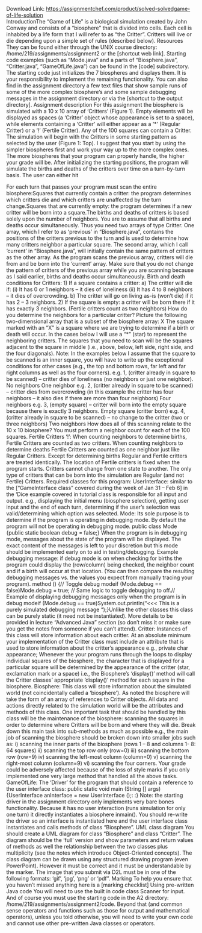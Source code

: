 Download Link: https://assignmentchef.com/product/solved-solvedgame-of-life-solution
<br>
IntroductionThe “Game of Life” is a biological simulation created by John Conway and consists of a “biosphere” that is divided into cells. Each cell is inhabited by a life form that I will refer to as “the Critter”. Critters will live or die depending upon a simple set of rules (described below). Resources They can be found either through the UNIX course directory: /home/219/assignments/assignment2 or the [shortcut web link]. Starting code examples (such as “Mode.java” and a parts of “Biosphere.java”, “Critter.java”, “GameOfLife.java”) can be found in the [code] subdirectory. The starting code just initializes the 7 biospheres and displays them. It is your responsibility to implement the remaining functionality. You can also find in the assignment directory a few text files that show sample runs of some of the more complex biosphere’s and some sample debugging messages in the assignment directory or via the [shortcut to the output directory]. Assignment description For this assignment the biosphere is simulated with a 10 x 10 array of ‘Critters’ (Figure 1). Empty elements will be displayed as spaces (a ‘Critter’ object whose appearance is set to a space), while elements containing a ‘Critter’ will either appear as a ‘*’ (Regular Critter) or a ‘!’ (Fertile Critter). Any of the 100 squares can contain a Critter. The simulation will begin with the Critters in some starting pattern as selected by the user (Figure 1: Top). I suggest that you start by using the simpler biospheres first and work your way up to the more complex ones. The more biospheres that your program can properly handle, the higher your grade will be. After initializing the starting positions, the program will simulate the births and deaths of the critters over time on a turn-by-turn basis. The user can either hit

For each turn that passes your program must scan the entire biosphere:Squares that currently contain a critter: the program determines which critters die and which critters are unaffected by the turn change.Squares that are currently empty: the program determines if a new critter will be born into a square.The births and deaths of critters is based solely upon the number of neighbors. You are to assume that all births and deaths occur simultaneously. Thus you need two arrays of type Critter. One array, which I refer to as ‘previous’ in “Biosphere.java”, contains the positions of the critters previous to the turn and is used to determine how many critters neighbor a particular square. The second array, which I call ‘current’ in “Biosphere.java”, will initially contain the same pattern of critters as the other array. As the program scans the previous array, critters will die from and be born into the ‘current’ array. Make sure that you do not change the pattern of critters of the previous array while you are scanning because as I said earlier, births and deaths occur simultaneously. Birth and death conditions for Critters: 1) If a square contains a critter: a) The critter will die if: (i) It has 0 or 1 neighbors – it dies of loneliness (ii) It has 4 to 8 neighbors – it dies of overcrowding. b) The critter will go on living as-is (won’t die) if it has 2 – 3 neighbors. 2) If the square is empty: a critter will be born there if it has exactly 3 neighbors. (Fertile critters count as two neighbors) How do you determine the neighbors for a particular critter? Picture the following two-dimensional array that is a subset of the biosphere array: X The square marked with an “X” is a square where we are trying to determine if a birth or death will occur. In the cases below I will use a “*” (star) to represent the neighboring critters. The squares that you need to scan will be the squares adjacent to the square in middle (i.e., above, below, left side, right side, and the four diagonals). Note: In the examples below I assume that the square to be scanned is an inner square, you will have to write up the exceptional conditions for other cases (e.g., the top and bottom rows, far left and far right columns as well as the four corners). e.g. 1, (critter already in square to be scanned) – critter dies of loneliness (no neighbors or just one neighbor). No neighbors One neighbor e.g. 2, (critter already in square to be scanned) – critter dies from overcrowding (in this example the critter has four neighbors – it also dies if there are more than four neighbors) Four neighbors e.g. 3, (empty square) – critter will born into the empty square because there is exactly 3 neighbors. Empty square (critter born) e.g. 4, (critter already in square to be scanned) – no change to the critter (two or three neighbors) Two neighbors How does all of this scanning relate to the 10 x 10 biosphere? You must perform a neighbor count for each of the 100 squares. Fertile Critters ‘!’: When counting neighbors to determine births, Fertile Critters are counted as two critters. When counting neighbors to determine deaths Fertile Critters are counted as one neighbor just like Regular Critters. Except for determining births Regular and Fertile critters are treated identically. The location of Fertile critters is fixed when the program starts. Critters cannot change from one state to another. The only type of critters that can be born into the simulation are Regular (and not Fertile) Critters. Required classes for this program: UserInterface: similar to the [“GameInterface class” covered during the week of Jan 31 – Feb 6] in the ‘Dice example covered in tutorial class is responsible for all input and output. e.g., displaying the initial menu (biosphere selection), getting user input and the end of each turn, determining if the user’s selection was valid/determining which option was selected. Mode: Its sole purpose is to determine if the program is operating in debugging mode. By default the program will not be operating in debugging mode. public class Mode {public static boolean debug = false;} When the program is in debugging mode, messages about the state of the program will be displayed. The exact content of the messages is left to your discretion but this mode should be implemented early on to aid in testing/debugging. Example debugging message: if debug mode is on when checking for births the program could display the (row/column) being checked, the neighbor count and if a birth will occur at that location. (You can then compare the resulting debugging messages vs. the values you expect from manually tracing your program). method () {// Toggle debug modeif (Mode.debug == false)Mode.debug = true; // Same logic to toggle debugging to off.// Example of displaying debugging messages only when the program is in debug modeif (Mode.debug == true)System.out.println(“&lt;&lt;&lt; This is a purely simulated debugging message “);}Unlike the other classes this class can be purely static (it need not be instantiated). More details to be provided in lecture “Advanced Java” section (so don’t miss it or make sure you get the notes from someone if you can’t attend). Critter: Instances of this class will store information about each critter. At an absolute minimum your implementation of the Critter class must include an attribute that is used to store information about the critter’s appearance e.g., private char appearance; Whenever the your program runs through the loops to display individual squares of the biosphere, the character that is displayed for a particular square will be determined by the appearance of the critter (star, exclamation mark or a space) i.e., the Biosphere’s ‘display()’ method will call the Critter classes’ appropriate ‘display()’ method for each square in the biosphere. Biosphere: This class will store information about the simulated world (not coincidentally called a ‘biosphere’). As noted the biosphere will take the form of an array of references to Critter objects. All data and actions directly related to the simulation world will be the attributes and methods of this class. One important task that should be handled by this class will be the maintenance of the biosphere: scanning the squares in order to determine where Critters will be born and where they will die. Break down this main task into sub-methods as much as possible e.g., the main job of scanning the biosphere should be broken down into smaller jobs such as: i) scanning the inner parts of the biosphere (rows 1 – 8 and columns 1- 8: 64 squares) ii) scanning the top row only (row=0) iii) scanning the bottom row (row=9) iv) scanning the left-most column (column=0) v) scanning the right-most column (column=9) vi) scanning the four corners. Your grade could be adversely affected because of the loss of style marks if you only implemented one very large method that handled all the above tasks. GameOfLife: The ‘Driver’ for the program that should contain a reference to the user interface class: public static void main (String [] args) {UserInterface anInterface = new UserInterface ();: :} Note: the starting driver in the assignment directory only implements very bare bones functionality. Because it has no user interaction (runs simulation for only one turn) it directly instantiates a biosphere inmain(). You should re-write the driver so an interface is instantiated here and the user interface class instantiates and calls methods of class “Biosphere”. UML class diagram You should create a UML diagram for class “Biosphere” and class “Critter”. The diagram should be the ‘full’ version and show parameters and return values of methods as well the relationship between the two classes plus multiplicity (see the notes which introduce Object-Oriented concepts). The class diagram can be drawn using any structured drawing program (even PowerPoint). However it must be correct and it must be understandable by the marker. The image that you submit via D2L must be in one of the following formats: ‘gif’, ‘jpg’, ‘png’ or ‘pdf”. Marking To help you ensure that you haven’t missed anything here is a [marking checklist] Using pre-written Java code You will need to use the built in code class Scanner for input. And of course you must use the starting code in the A2 directory: /home/219/assignments/assignment2/code. Beyond that (and common sense operators and functions such as those for output and mathematical operators), unless you told otherwise, you will need to write your own code and cannot use other pre-written Java classes or operators.